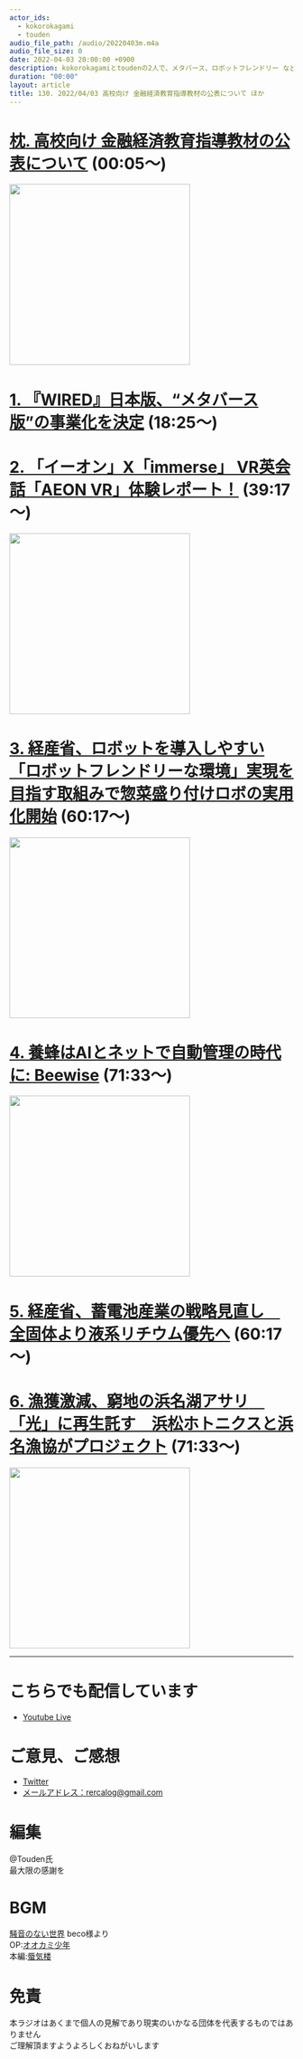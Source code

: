 ```yaml
---
actor_ids:
  - kokorokagami
  - touden
audio_file_path: /audio/20220403m.m4a
audio_file_size: 0
date: 2022-04-03 20:00:00 +0900
description: kokorokagamiとtoudenの2人で、メタバース、ロボットフレンドリー などについて話しました。
duration: "00:00"
layout: article
title: 130. 2022/04/03 高校向け 金融経済教育指導教材の公表について ほか
---
```


# [枕.  高校向け 金融経済教育指導教材の公表について](https://www.fsa.go.jp/news/r3/sonota/20220317/20220317.html) (00:05～)

[<img src="https://money-bu-jpx.com/wp/wp-content/uploads/2022/05/02.png" width="320dp">](https://www.fsa.go.jp/news/r3/sonota/20220317/20220317.html) 

# [1. 『WIRED』日本版、“メタバース版”の事業化を決定](https://wired.jp/article/aprilfool-2022/) (18:25～)

# [2.  「イーオン」X「immerse」 VR英会話「AEON VR」体験レポート！](https://englishhub.jp/school/aeon-vr-trial-lesson-report.html) (39:17～)

[<img src="https://englishhub.jp/wp-content/uploads/2300/12/shutterstock_428819485.jpg" width="320dp">](https://englishhub.jp/school/aeon-vr-trial-lesson-report.html)  

# [3. 経産省、ロボットを導入しやすい「ロボットフレンドリーな環境」実現を目指す取組みで惣菜盛り付けロボの実用化開始](https://news.minory.org/390740.html) (60:17～)

[<img src="https://asset.watch.impress.co.jp/img/wf/docs/1396/447/image1_l.png" width="320dp">](https://news.minory.org/390740.html)  

# [4. 養蜂はAIとネットで自動管理の時代に: Beewise](https://smartagri.jp/p/84/) (71:33～)

[<img src="https://smartagri.jp/wp-content/uploads/2020/08/image-14.png" width="320dp">](https://smartagri.jp/p/84/)  

# [5. 経産省、蓄電池産業の戦略見直し　全固体より液系リチウム優先へ](https://jp.reuters.com/article/japan-energy-meti-idJPKCN2LP13S) (60:17～)

# [6. 漁獲激減、窮地の浜名湖アサリ　「光」に再生託す　浜松ホトニクスと浜名漁協がプロジェクト](https://www.at-s.com/news/article/shizuoka/1048465.html) (71:33～)

[<img src="https://www.at-s.com/news/images/n105/1048465/IP220331TAN000086000_O.jpg" width="320dp">](https://www.at-s.com/news/article/shizuoka/1048465.html)  


___

# こちらでも配信しています
- [Youtube Live](https://www.youtube.com/channel/UCD1zo-WnyFdE5w0pqvKblkA)

# ご意見、ご感想
- [Twitter](https://twitter.com/recalog1)
- [メールアドレス：rercalog@gmail.com](rercalog@gmail.com)

# 編集

@Touden氏  
最大限の感謝を  

# BGM

[騒音のない世界](http://noiselessworld.net/) beco様より  
OP:[オオカミ少年](https://soundcloud.com/baron1_3/wolfboy)  
本編:[蜃気楼](https://soundcloud.com/baron1_3/shinkirou)  

# 免責

本ラジオはあくまで個人の見解であり現実のいかなる団体を代表するものではありません  
ご理解頂ますようよろしくおねがいします  